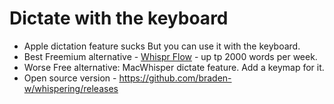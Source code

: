 # Dictate with the keyboard
- Apple dictation feature sucks But you can use it with the keyboard.
- Best Freemium alternative - [Whispr Flow](https://www.flowvoice.ai/) - up tp 2000 words per week.
- Worse Free alternative: MacWhisper dictate feature. Add a keymap for it.
- Open source version - https://github.com/braden-w/whispering/releases